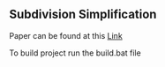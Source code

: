 ## Subdivision Simplification

Paper can be found at this [Link](http://www.cs.uu.nl/research/techreps/repo/CS-1995/1995-26.pdf)

To build project run the build.bat file